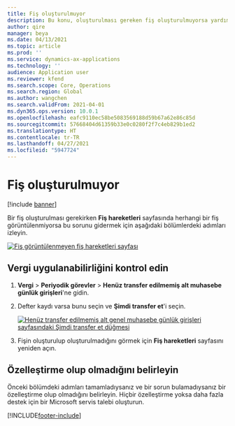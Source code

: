 ```yaml
---
title: Fiş oluşturulmuyor
description: Bu konu, oluşturulması gereken fiş oluşturulmuyorsa yardımcı olabilecek sorun giderme bilgileri sağlar.
author: qire
manager: beya
ms.date: 04/13/2021
ms.topic: article
ms.prod: ''
ms.service: dynamics-ax-applications
ms.technology: ''
audience: Application user
ms.reviewer: kfend
ms.search.scope: Core, Operations
ms.search.region: Global
ms.author: wangchen
ms.search.validFrom: 2021-04-01
ms.dyn365.ops.version: 10.0.1
ms.openlocfilehash: eafc9110ec58be5083569188d59b67a62e86c85d
ms.sourcegitcommit: 57668404d61359b33e0c0280f2f7c4eb829b1ed2
ms.translationtype: HT
ms.contentlocale: tr-TR
ms.lasthandoff: 04/27/2021
ms.locfileid: "5947724"
---
```

# <a name="voucher-isnt-generated"></a>Fiş oluşturulmuyor

[!include [banner](../includes/banner.md)]

Bir fiş oluşturulması gerekirken **Fiş hareketleri** sayfasında herhangi bir fiş görüntülenmiyorsa bu sorunu gidermek için aşağıdaki bölümlerdeki adımları izleyin.

[![Fiş görüntülenmeyen fiş hareketleri sayfası](./media/voucher-not-generated-Picture1.png)](./media/voucher-not-generated-Picture1.png)

## <a name="check-the-tax-applicability"></a>Vergi uygulanabilirliğini kontrol edin

1. **Vergi** \> **Periyodik görevler** \> **Henüz transfer edilmemiş alt muhasebe günlük girişleri**'ne gidin.
2. Defter kaydı varsa bunu seçin ve **Şimdi transfer et**'i seçin.

    [![Henüz transfer edilmemiş alt genel muhasebe günlük girişleri sayfasındaki Şimdi transfer et düğmesi](./media/voucher-not-generated-Picture2.png)](./media/voucher-not-generated-Picture2.png)

3. Fişin oluşturulup oluşturulmadığını görmek için **Fiş hareketleri** sayfasını yeniden açın.

## <a name="determine-whether-customization-exists"></a>Özelleştirme olup olmadığını belirleyin

Önceki bölümdeki adımları tamamladıysanız ve bir sorun bulamadıysanız bir özelleştirme olup olmadığını belirleyin. Hiçbir özelleştirme yoksa daha fazla destek için bir Microsoft servis talebi oluşturun.

[!INCLUDE[footer-include](../../includes/footer-banner.md)]
